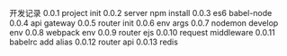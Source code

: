 开发记录
0.0.1   project init
0.0.2   server npm install
0.0.3   es6 babel-node
0.0.4   api gateway
0.0.5   router init
0.0.6   env args
0.0.7   nodemon develop env
0.0.8   webpack env
0.0.9   router ejs
0.0.10  request middleware
0.0.11  babelrc add alias
0.0.12  router api
0.0.13  redis
